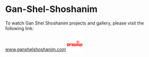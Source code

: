   <h1>Gan-Shel-Shoshanim</h1>
  <p>To watch Gan Shel Shoshanim projects and gallery, please visit the following link:</p>
<a href="https://ganshelshoshanim.com/">www.ganshelshoshanim.com</a>
   <img src="frontend/src/assets/logos/gan-shel-shoshanim-logo-white.svg" width="10%" />
